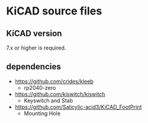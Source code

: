 # KiCAD source files

## KiCAD version

7.x or higher is required.

## dependencies

- https://github.com/crides/kleeb
  - rp2040-zero
- https://github.com/kiswitch/kiswitch
  - Keyswitch and Stab
- https://github.com/Salicylic-acid3/KiCAD_FootPrint
  - Mounting Hole
